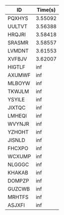 |ID|Time(s)|
|-|-|
|PQXHYS|3.55092|
|UULTVT|3.56388|
|HRQJRI|3.58418|
|SRASMR|3.58557|
|LVMDNT|3.61553|
|XVFBJV|3.62007|
|HIGTLF|inf|
|AXUMWF|inf|
|MLBOYW|inf|
|TKWJLM|inf|
|YSYILE|inf|
|JIXTQC|inf|
|LMHEQI|inf|
|WVYNJR|inf|
|YZHOHT|inf|
|JISNLD|inf|
|FHCXPO|inf|
|WCXUMP|inf|
|NLGGGC|inf|
|KHAKAB|inf|
|DOMPZP|inf|
|GUZCWB|inf|
|MRHTFS|inf|
|ASJXFI|inf|
